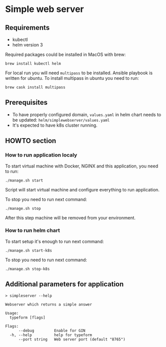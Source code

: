 # Simple web server

## Requirements

* kubectl
* helm version 3

Required packages could be installed in MacOS with brew:

```shell
brew install kubectl helm
```

For local run you will need `multipass` to be installed. Ansible playbook is written for ubuntu. To install multipass in ubuntu you need to run:

```shell
brew cask install multipass
```

## Prerequisites

* To have properly configured domain, `values.yaml` in helm chart needs to be updated: `helm/simplewebserver/values.yaml`
* It's expected to have k8s cluster running.

## HOWTO section

### How to run application localy

To start virtual machine with Docker, NGINX and this application, you need to run:

```shell
./manage.sh start
```

Script will start virtual machine and configure everything to run application.

To stop you need to run next command:

```shell
./manage.sh stop
```

After this step machine will be removed from your environment.

### How to run helm chart

To start setup it's enough to run next command:

```shell
./manage.sh start-k8s
```

To stop you need to run next command:

```shell
./manage.sh stop-k8s
```

## Additional parameters for application

```shell
> simpleserver --help

Webserver which returns a simple answer

Usage:
  typeform [flags]

Flags:
      --debug         Enable for GIN
  -h, --help          help for typeform
      --port string   Web server port (default "8765")
```
